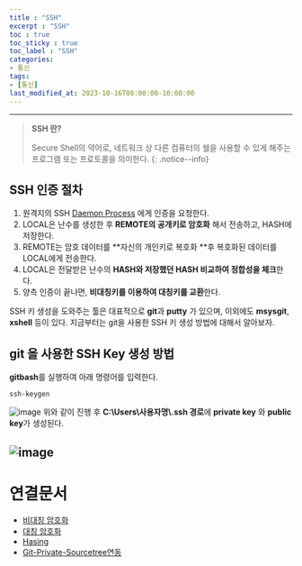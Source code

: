 ```yaml
---
title : "SSH"
excerpt : "SSH"
toc : true
toc_sticky : true
toc_label : "SSH"
categories:
- 통신
tags:
- [통신]
last_modified_at: 2023-10-16T08:00:00-10:00:00
---
```

  
---
  
> **SSH 란?**  
>
> Secure Shell의 약어로, 네트워크 상 다른 컴퓨터의 쉘을 사용할 수 있게 해주는 프로그램 또는 프로토콜을 의미한다. 
{: .notice--info}  
  
## SSH 인증 절차
1. 원격지의 SSH [Daemon Process](../../servercommon/servercommon-Daemon-Process) 에게 인증을 요청한다.
2. LOCAL은 난수를 생성한 후 **REMOTE의 공개키로 암호화** 해서 전송하고, HASH에 저장한다.
3. REMOTE는 암호 데이터를 **자신의 개인키로 복호화 **후 복호화된 데이터를 LOCAL에게 전송한다.
4. LOCAL은 전달받은 난수의 **HASH와 저장했던 HASH 비교하여 정합성을 체크**한다.
5. 양측 인증이 끝나면, **비대칭키를 이용하여 대칭키를 교환**한다.

SSH 키 생성을 도와주는 툴은 대표적으로 **git**과 **putty** 가 있으며, 이외에도 **msysgit**, **xshell** 등이 있다. 지금부터는 git을 사용한 SSH 키 생성 방법에 대해서 알아보자.
  
## git 을 사용한 SSH Key 생성 방법
 **gitbash**를 실행하여 아래 명령어를 입력한다.
```
ssh-keygen
```
  
![image](../../assets/images/GitSSHKeyResult.png)
 위와 같이 진행 후 **C:\\Users\\사용자명\\.ssh 경로**에 **private key** 와 **public key**가 생성된다.
  
![image](../../assets/images/SSHKeyFile.png)
---
  
# 연결문서
- [비대칭 암호화](../../암복호화/암복호화-비대칭-암호화)
- [대칭 암호화](../../암복호화/암복호화-대칭-암호화)
- [Hasing](../../암복호화/암복호화-Hasing)
- [Git-Private-Sourcetree연동](../../git/git-Git-Private-Sourcetree연동#public-key-등록)